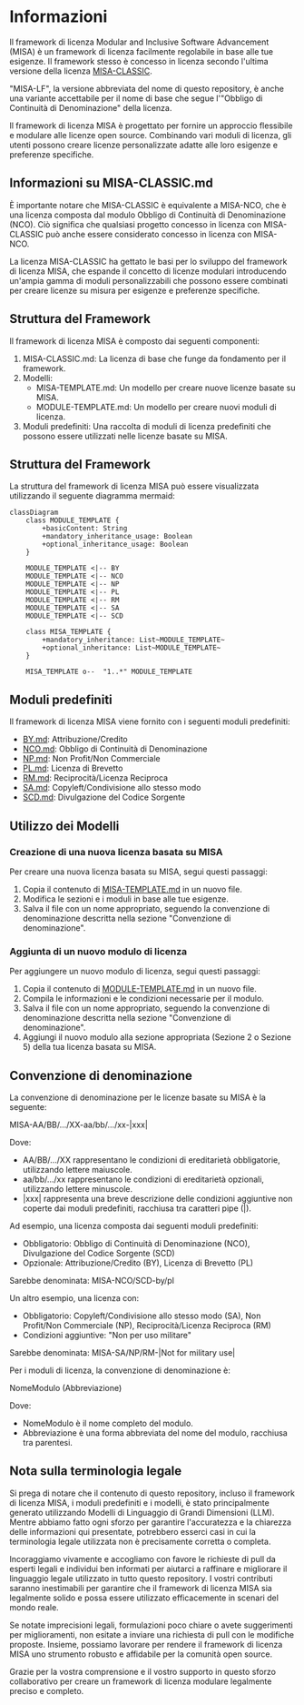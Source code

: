 # Informazioni
Il framework di licenza Modular and Inclusive Software Advancement (MISA) è un framework di licenza facilmente regolabile in base alle tue esigenze. Il framework stesso è concesso in licenza secondo l'ultima versione della licenza [MISA-CLASSIC](/MISA-CLASSIC.md).

"MISA-LF", la versione abbreviata del nome di questo repository, è anche una variante accettabile per il nome di base che segue l'"Obbligo di Continuità di Denominazione" della licenza.

Il framework di licenza MISA è progettato per fornire un approccio flessibile e modulare alle licenze open source. Combinando vari moduli di licenza, gli utenti possono creare licenze personalizzate adatte alle loro esigenze e preferenze specifiche.

## Informazioni su MISA-CLASSIC.md
È importante notare che MISA-CLASSIC è equivalente a MISA-NCO, che è una licenza composta dal modulo Obbligo di Continuità di Denominazione (NCO). Ciò significa che qualsiasi progetto concesso in licenza con MISA-CLASSIC può anche essere considerato concesso in licenza con MISA-NCO.

La licenza MISA-CLASSIC ha gettato le basi per lo sviluppo del framework di licenza MISA, che espande il concetto di licenze modulari introducendo un'ampia gamma di moduli personalizzabili che possono essere combinati per creare licenze su misura per esigenze e preferenze specifiche.

## Struttura del Framework
Il framework di licenza MISA è composto dai seguenti componenti:

1. MISA-CLASSIC.md: La licenza di base che funge da fondamento per il framework.
2. Modelli:
   - MISA-TEMPLATE.md: Un modello per creare nuove licenze basate su MISA.
   - MODULE-TEMPLATE.md: Un modello per creare nuovi moduli di licenza.
3. Moduli predefiniti: Una raccolta di moduli di licenza predefiniti che possono essere utilizzati nelle licenze basate su MISA.

## Struttura del Framework
La struttura del framework di licenza MISA può essere visualizzata utilizzando il seguente diagramma mermaid:

```mermaid
classDiagram
    class MODULE_TEMPLATE {
        +basicContent: String
        +mandatory_inheritance_usage: Boolean
        +optional_inheritance_usage: Boolean
    }
    
    MODULE_TEMPLATE <|-- BY
    MODULE_TEMPLATE <|-- NCO
    MODULE_TEMPLATE <|-- NP
    MODULE_TEMPLATE <|-- PL
    MODULE_TEMPLATE <|-- RM
    MODULE_TEMPLATE <|-- SA
    MODULE_TEMPLATE <|-- SCD
    
    class MISA_TEMPLATE {
        +mandatory_inheritance: List~MODULE_TEMPLATE~
        +optional_inheritance: List~MODULE_TEMPLATE~
    }
    
    MISA_TEMPLATE o--  "1..*" MODULE_TEMPLATE
```

## Moduli predefiniti
Il framework di licenza MISA viene fornito con i seguenti moduli predefiniti:

- [BY.md](/Default%20modules/BY.md): Attribuzione/Credito
- [NCO.md](/Default%20modules/NCO.md): Obbligo di Continuità di Denominazione
- [NP.md](/Default%20modules/NP.md): Non Profit/Non Commerciale
- [PL.md](/Default%20modules/PL.md): Licenza di Brevetto
- [RM.md](/Default%20modules/RM.md): Reciprocità/Licenza Reciproca
- [SA.md](/Default%20modules/SA.md): Copyleft/Condivisione allo stesso modo
- [SCD.md](/Default%20modules/SCD.md): Divulgazione del Codice Sorgente

## Utilizzo dei Modelli
### Creazione di una nuova licenza basata su MISA
Per creare una nuova licenza basata su MISA, segui questi passaggi:

1. Copia il contenuto di [MISA-TEMPLATE.md](/Templates/MISA-TEMPLATE.md) in un nuovo file.
2. Modifica le sezioni e i moduli in base alle tue esigenze.
3. Salva il file con un nome appropriato, seguendo la convenzione di denominazione descritta nella sezione "Convenzione di denominazione".

### Aggiunta di un nuovo modulo di licenza
Per aggiungere un nuovo modulo di licenza, segui questi passaggi:

1. Copia il contenuto di [MODULE-TEMPLATE.md](/Templates/MODULE-TEMPLATE.md) in un nuovo file.
2. Compila le informazioni e le condizioni necessarie per il modulo.
3. Salva il file con un nome appropriato, seguendo la convenzione di denominazione descritta nella sezione "Convenzione di denominazione".
4. Aggiungi il nuovo modulo alla sezione appropriata (Sezione 2 o Sezione 5) della tua licenza basata su MISA.

## Convenzione di denominazione
La convenzione di denominazione per le licenze basate su MISA è la seguente:

MISA-AA/BB/.../XX-aa/bb/.../xx-|xxx|

Dove:
- AA/BB/.../XX rappresentano le condizioni di ereditarietà obbligatorie, utilizzando lettere maiuscole.
- aa/bb/.../xx rappresentano le condizioni di ereditarietà opzionali, utilizzando lettere minuscole.
- |xxx| rappresenta una breve descrizione delle condizioni aggiuntive non coperte dai moduli predefiniti, racchiusa tra caratteri pipe (|).

Ad esempio, una licenza composta dai seguenti moduli predefiniti:
- Obbligatorio: Obbligo di Continuità di Denominazione (NCO), Divulgazione del Codice Sorgente (SCD)
- Opzionale: Attribuzione/Credito (BY), Licenza di Brevetto (PL)

Sarebbe denominata: MISA-NCO/SCD-by/pl

Un altro esempio, una licenza con:
- Obbligatorio: Copyleft/Condivisione allo stesso modo (SA), Non Profit/Non Commerciale (NP), Reciprocità/Licenza Reciproca (RM)
- Condizioni aggiuntive: "Non per uso militare"

Sarebbe denominata: MISA-SA/NP/RM-|Not for military use|

Per i moduli di licenza, la convenzione di denominazione è:

NomeModulo (Abbreviazione)

Dove:
- NomeModulo è il nome completo del modulo.
- Abbreviazione è una forma abbreviata del nome del modulo, racchiusa tra parentesi.

## Nota sulla terminologia legale

Si prega di notare che il contenuto di questo repository, incluso il framework di licenza MISA, i moduli predefiniti e i modelli, è stato principalmente generato utilizzando Modelli di Linguaggio di Grandi Dimensioni (LLM). Mentre abbiamo fatto ogni sforzo per garantire l'accuratezza e la chiarezza delle informazioni qui presentate, potrebbero esserci casi in cui la terminologia legale utilizzata non è precisamente corretta o completa.

Incoraggiamo vivamente e accogliamo con favore le richieste di pull da esperti legali e individui ben informati per aiutarci a raffinare e migliorare il linguaggio legale utilizzato in tutto questo repository. I vostri contributi saranno inestimabili per garantire che il framework di licenza MISA sia legalmente solido e possa essere utilizzato efficacemente in scenari del mondo reale.

Se notate imprecisioni legali, formulazioni poco chiare o avete suggerimenti per miglioramenti, non esitate a inviare una richiesta di pull con le modifiche proposte. Insieme, possiamo lavorare per rendere il framework di licenza MISA uno strumento robusto e affidabile per la comunità open source.

Grazie per la vostra comprensione e il vostro supporto in questo sforzo collaborativo per creare un framework di licenza modulare legalmente preciso e completo.